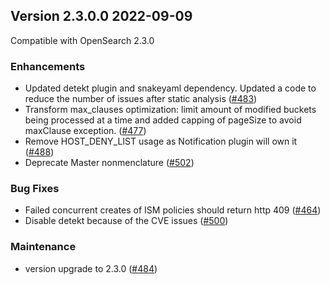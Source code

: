 ## Version 2.3.0.0 2022-09-09

Compatible with OpenSearch 2.3.0

### Enhancements
* Updated detekt plugin and snakeyaml dependency. Updated a code to reduce the number of issues after static analysis ([#483](https://github.com/opensearch-project/index-management/pull/483))
* Transform max_clauses optimization: limit amount of modified buckets being processed at a time and added capping of pageSize to avoid maxClause exception.  ([#477](https://github.com/opensearch-project/index-management/pull/477))
* Remove HOST_DENY_LIST usage as Notification plugin will own it ([#488](https://github.com/opensearch-project/index-management/pull/488))
* Deprecate Master nonmenclature ([#502](https://github.com/opensearch-project/index-management/pull/502))

### Bug Fixes
* Failed concurrent creates of ISM policies should return http 409 ([#464](https://github.com/opensearch-project/index-management/pull/464))
* Disable detekt because of the CVE issues ([#500](https://github.com/opensearch-project/index-management/pull/500))

### Maintenance
* version upgrade to 2.3.0 ([#484](https://github.com/opensearch-project/index-management/pull/484))